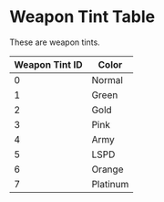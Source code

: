 # Weapon Tint Table

These are weapon tints.

| Weapon Tint ID | Color    |
| -------------- | -------- |
| 0              | Normal   |
| 1              | Green    |
| 2              | Gold     |
| 3              | Pink     |
| 4              | Army     |
| 5              | LSPD     |
| 6              | Orange   |
| 7              | Platinum |
